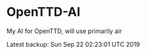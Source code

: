 # OpenTTD-AI
My AI for OpenTTD, will use primarily air

Latest backup: Sun Sep 22 02:23:01 UTC 2019
